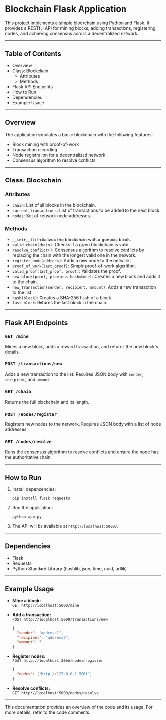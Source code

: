 # Blockchain Flask Application

This project implements a simple blockchain using Python and Flask. It provides a RESTful API for mining blocks, adding transactions, registering nodes, and achieving consensus across a decentralized network.

---

## Table of Contents

- Overview
- Class: Blockchain
  - Attributes
  - Methods
- Flask API Endpoints
- How to Run
- Dependencies
- Example Usage

---

## Overview

The application simulates a basic blockchain with the following features:

- Block mining with proof-of-work
- Transaction recording
- Node registration for a decentralized network
- Consensus algorithm to resolve conflicts

---

## Class: Blockchain

### Attributes

- `chain`: List of all blocks in the blockchain.
- `current_transactions`: List of transactions to be added to the next block.
- `nodes`: Set of network node addresses.

### Methods

- `__init__()`: Initializes the blockchain with a genesis block.
- `valid_chain(chain)`: Checks if a given blockchain is valid.
- `resolve_conflict()`: Consensus algorithm to resolve conflicts by replacing the chain with the longest valid one in the network.
- `register_node(address)`: Adds a new node to the network.
- `proof_of_work(last_proof)`: Simple proof-of-work algorithm.
- `valid_proof(last_proof, proof)`: Validates the proof.
- `new_block(proof, previous_hash=None)`: Creates a new block and adds it to the chain.
- `new_transaction(sender, recipient, amount)`: Adds a new transaction to the list.
- `hash(block)`: Creates a SHA-256 hash of a block.
- `last_block`: Returns the last block in the chain.

---

## Flask API Endpoints

### `GET /mine`

Mines a new block, adds a reward transaction, and returns the new block's details.

### `POST /transactions/new`

Adds a new transaction to the list. Requires JSON body with `sender`, `recipient`, and `amount`.

### `GET /chain`

Returns the full blockchain and its length.

### `POST /nodes/register`

Registers new nodes to the network. Requires JSON body with a list of node addresses.

### `GET /nodes/resolve`

Runs the consensus algorithm to resolve conflicts and ensure the node has the authoritative chain.

---

## How to Run

1. Install dependencies:
   ```
   pip install flask requests
   ```
2. Run the application:
   ```
   python app.py
   ```
3. The API will be available at `http://localhost:5000/`.

---

## Dependencies

- Flask
- Requests
- Python Standard Library (hashlib, json, time, uuid, urllib)

---

## Example Usage

- **Mine a block:**  
  `GET http://localhost:5000/mine`

- **Add a transaction:**  
  `POST http://localhost:5000/transactions/new`  
  ```json
  {
    "sender": "address1",
    "recipient": "address2",
    "amount": 5
  }
  ```

- **Register nodes:**  
  `POST http://localhost:5000/nodes/register`  
  ```json
  {
    "nodes": ["http://127.0.0.1:5001"]
  }
  ```

- **Resolve conflicts:**  
  `GET http://localhost:5000/nodes/resolve`

---

This documentation provides an overview of the code and its usage. For more details, refer to the code comments.
